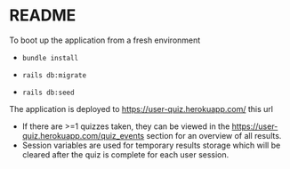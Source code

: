 # README

To boot up the application from a fresh environment

* `bundle install`

* `rails db:migrate`

* `rails db:seed`

The application is deployed to https://user-quiz.herokuapp.com/ this url
 - If there are >=1 quizzes taken, they can be viewed in the https://user-quiz.herokuapp.com/quiz_events section for an overview of all results.
 - Session variables are used for temporary results storage which will be cleared after the quiz is complete for each user session.
